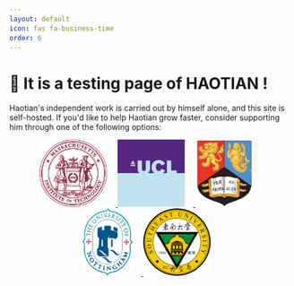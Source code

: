 ```yaml
---
layout: default
icon: fas fa-business-time
order: 6
---
```



# 🤝 It is a testing page of HAOTIAN !

Haotian's independent work is carried out by himself alone, and this site is self-hosted. If you'd like to help Haotian grow faster, consider supporting him through one of the following options:


<div style="text-align: center; width: 100%;">
<a href="/posts/03242024">
    <img src="/images/mit.webp" alt="MIT" style="width: auto; height: 120px; margin-right: 3%;" />
</a>
<a href="/posts/03182024">
    <img src="/images/UCL_logo.png" alt="MIT" style="width: auto; height: 120px; margin-right: 3%;" />
</a>
<a href="/posts/03112024">
    <img src="/images/UoB.png" alt="MIT" style="width: auto; height: 120px; margin-right: 3%;" />
</a>
<a href="/posts/03042024">
    <img src="/images/UoN.png" alt="MIT" style="width: auto; height: 120px; margin-right: 3%;" />
</a>
<a href="/posts/02262024">
    <img src="/images/SEU.png" alt="MIT" style="width: auto; height: 120px; margin-right: 3%;" />
</a>
</div>

